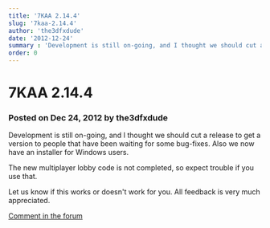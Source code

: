 ```yaml
---
title: '7KAA 2.14.4'
slug: '7kaa-2.14.4'
author: 'the3dfxdude'
date: '2012-12-24'
summary : 'Development is still on-going, and I thought we should cut a release to get a version to people that have been waiting for some bug-fixes.'
order: 0
---
```


# 7KAA 2.14.4

### Posted on Dec 24, 2012 by the3dfxdude

Development is still on-going, and I thought we should cut a release to get a version to people that have been waiting for some bug-fixes. Also we now have an installer for Windows users.

The new multiplayer lobby code is not completed, so expect trouble if you use that.

Let us know if this works or doesn't work for you. All feedback is very much appreciated.

[Comment in the forum](http://www.7kfans.com/forums/viewtopic.php?f=6&amp;t=602)
